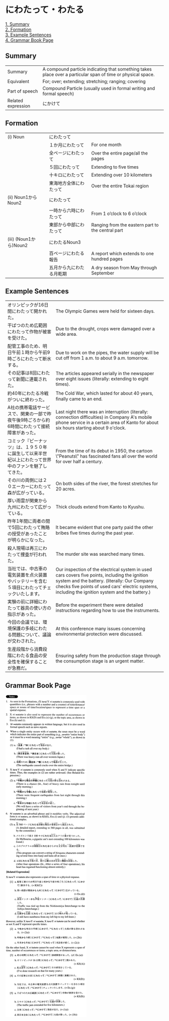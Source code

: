 # にわたって・わたる

[1. Summary](#summary)<br>
[2. Formation](#formation)<br>
[3. Example Sentences](#example-sentences)<br>
[4. Grammar Book Page](#grammar-book-page)<br>


## Summary

<table><tr>   <td>Summary</td>   <td>A compound particle indicating that something takes place over a particular span of time or physical space.</td></tr><tr>   <td>Equivalent</td>   <td>For; over; extending; stretching; ranging; covering</td></tr><tr>   <td>Part of speech</td>   <td>Compound Particle (usually used in formal writing and formal speech)</td></tr><tr>   <td>Related expression</td>   <td>にかけて</td></tr></table>

## Formation

<table class="table"><tbody><tr class="tr head"><td class="td"><span class="numbers">(i)</span> <span class="bold">Noun</span></td><td class="td"><span class="concept">にわたって</span></td><td class="td"></td></tr><tr class="tr"><td class="td"></td><td class="td"><span>１か月</span><span class="concept">にわたって</span></td><td class="td"><span>For one month</span></td></tr><tr class="tr"><td class="td"></td><td class="td"><span>全ページ</span><span class="concept">にわたって</span></td><td class="td"><span>Over the entire page/all the pages</span></td></tr><tr class="tr"><td class="td"></td><td class="td"><span>５回</span><span class="concept">にわたって</span></td><td class="td"><span>Extending to five times</span></td></tr><tr class="tr"><td class="td"></td><td class="td"><span>十キロ</span><span class="concept">にわたって</span></td><td class="td"><span>Extending over 10 kilometers</span></td></tr><tr class="tr"><td class="td"></td><td class="td"><span>東海地方全体</span><span class="concept">にわたって</span></td><td class="td"><span>Over the entire Tokai region</span></td></tr><tr class="tr head"><td class="td"><span class="numbers">(ii)</span> <span class="bold">Noun<span class="subscript">1</span>からNoun<span class="subscript">2</span></span></td><td class="td"><span class="concept">にわたって</span></td><td class="td"></td></tr><tr class="tr"><td class="td"></td><td class="td"><span>一時から六時</span><span class="concept">にわたって</span></td><td class="td"><span>From 1 o’clock to 6 o’clock</span></td></tr><tr class="tr"><td class="td"></td><td class="td"><span>東部から中部</span><span class="concept">にわたって</span></td><td class="td"><span>Ranging from the eastern part to the central part</span></td></tr><tr class="tr head"><td class="td"><span class="numbers">(iii)</span> <span class="bold">(Noun<span class="subscript">1</span>から)Noun<span class="subscript">2</span></span></td><td class="td"><span class="concept">にわたる</span><span>Noun<span class="subscript">3</span></span></td><td class="td"></td></tr><tr class="tr"><td class="td"></td><td class="td"><span>百ページ</span><span class="concept">にわたる</span><span>報告</span></td><td class="td"><span>A report which extends to one hundred pages</span></td></tr><tr class="tr"><td class="td"></td><td class="td"><span>五月から九</span><span class="concept">にわたる</span><span>月乾期</span></span></td><td class="td"><span>A dry season from May through September</span></td></tr></tbody></table>

## Example Sentences

<table><tr>   <td>オリンピックが16日間にわたって開かれた。</td>   <td>The Olympic Games were held for sixteen days.</td></tr><tr>   <td>干ばつのため広範囲にわたって作物が被害を受けた。</td>   <td>Due to the drought, crops were damaged over a wide area.</td></tr><tr>   <td>配管工事のため、明日午前１時から午前9時ごろにわたって断水する。</td>   <td>Due to work on the pipes, the water supply will be cut off from 1 a.m. to about 9 a.m. tomorrow.</td></tr><tr>   <td>その記事は8回にわたって新聞に連載された。</td>   <td>The articles appeared serially in the newspaper over eight issues (literally: extending to eight times).</td></tr><tr>   <td>約40年にわたる冷戦がついに終わった。</td>   <td>The Cold War, which lasted for about 40 years, ﬁnally came to an end.</td></tr><tr>   <td>A社の携帯電話サービスで、関東の一部で昨夜午後9時ごろから約6時間にわたって接続障害があった。</td>   <td>Last night there was an interruption (literally: connection difficulties) in Company A's mobile phone service in a certain area of Kanto for about six hours starting about 9 o'clock.</td></tr><tr>   <td>コミック『ピーナッツ』は、１９５０年に誕生して以来半世紀以上にわたって世界中のファンを魅了してきた。</td>   <td>From the time of its debut in 1950, the cartoon \"Peanuts\" has fascinated fans all over the world for over half a century.</td></tr><tr>   <td>その川の両側には２０エーカーにわたって森が広がっている。</td>   <td>On both sides of the river, the forest stretches for 20 acres.</td></tr><tr>   <td>厚い雨雲が関東から九州にわたって広がっている。</td>   <td>Thick clouds extend from Kanto to Kyushu.</td></tr><tr>   <td>昨年1年間に両者の間で5回にわたって賄賂の授受があったことが明らかになった。</td>   <td>It became evident that one party paid the other bribes ﬁve times during the past year.</td></tr><tr>   <td>殺人現場は再三にわたって捜査が行われた。</td>   <td>The murder site was searched many times.</td></tr><tr>   <td>当社では、中古車の電気装置を点火装置やバッテリーを含む５項目にわたってチェックいたします。</td>   <td>Our inspection of the electrical system in used cars covers ﬁve points, including the ignition system and the battery. (literally: Our Company checks ﬁve points of used cars' electric systems, including the ignition system and the battery.)</td></tr><tr>   <td>実験の前に詳細にわたって器具の使い方の指示があった。</td>   <td>Before the experiment there were detailed instructions regarding how to use the instruments.</td></tr><tr>   <td>今回の会議では、環境保護の多岐にわたる問題について、議論が交わされた。</td>   <td>At this conference many issues concerning environmental protection were discussed.</td></tr><tr>   <td>生産段階から消費段階にわたる食品の安全性を確保することが急務だ。</td>   <td>Ensuring safety from the production stage through the consumption stage is an urgent matter.</td></tr></table>

## Grammar Book Page

![](../img/Advancedにわたって／わたる.png)

